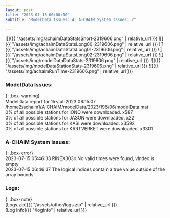 ```yaml
---
layout: post
title: "2023-07-15 06:00:00"
subtitle: "ModelData Issues: 4; A-CHAIM System Issues: 2"

---
```


![]({{ "/assets/img/achaimDataStatsShort-2319606.png" | relative_url }})
![]({{ "/assets/img/achaimDataStatsLong00-2319606.png" | relative_url }})
![]({{ "/assets/img/achaimDataStatsLong01-2319606.png" | relative_url }})
![]({{ "/assets/img/achaimDataStatsLong02-2319606.png" | relative_url }})
![]({{ "/assets/img/modelDataDataStats-2319606.png" | relative_url }})
![]({{ "/assets/img/modelDataStationStats-2319606.png" | relative_url }})
![]({{ "/assets/img/achaimRunTime-2319606.png" | relative_url }})


### ModelData Issues:  
  
{: .box-warning}  
 ModelData report for 15-Jul-2023 06:15:07   
 /home2/achaim1/A-CHAIM/modelData/2023/196/06/modelData.mat   
 0% of all possible stations for IONO were downloaded. x587   
 0% of all possible stations for JASON were downloaded. x22   
 0% of all possible stations for KASI were downloaded. x3592   
 0% of all possible stations for KARTVERKET were downloaded. x3301   
  
### A-CHAIM System Issues:  
  
{: .box-error}  
2023-07-15 05:46:33 RINEX303o:No valid times were found, vIndex is empty  
2023-07-15 06:46:37 The logical indices contain a true value outside of the array bounds.  

### Logs:  
  
{: .box-note}  
[Logs.zip]({{ "/assets/other/logs.zip" | relative_url }})  
[Log Info]({{ "/logInfo" | relative_url }})  
